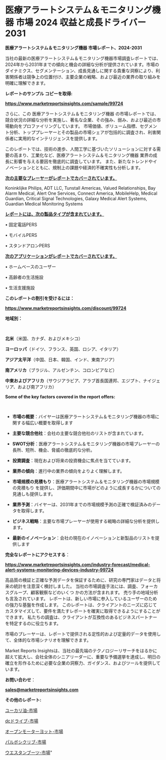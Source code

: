# 医療アラートシステム＆モニタリング機器 市場 2024 収益と成長ドライバー 2031

<strong>医療アラートシステム＆モニタリング機器 市場レポート、2024-2031</strong>

当社の最新の医療アラートシステム＆モニタリング機器市場調査レポートでは、2024年から2031年までの傾向と機会の詳細な分析が提供されています。市場のダイナミクス、セグメンテーション、成長見通しに関する貴重な洞察により、利害関係者は競争上の位置付け、主要企業の戦略、および最近の業界の取り組みを明確に理解できます。



<strong>レポートのサンプル コピーを取得:</strong> <a href=https://www.marketreportsinsights.com/sample/99724>

<strong><u>https://www.marketreportsinsights.com/sample/99724</u></strong></a>

さらに、この 医療アラートシステム＆モニタリング機器 の市場レポートでは、競合状況の詳細な分析を実施し、著名な企業、その強み、弱み、および最近の市場動向をプロファイリングしています。 市場価値、ボリューム指標、セグメント分析、トッププレーヤーとその製品の市場シェアが包括的に調査され、利害関係者に実用的なインテリジェンスを提供します。

このレポートでは、技術の進歩、人間工学に基づいたソリューションに対する需要の高まり、工業化など、医療アラートシステム＆モニタリング機器 業界の成長に影響を与える要因を徹底的に調査しています。 また、新たなトレンドやイノベーションとともに、規制上の課題や経済的不確実性も分析します。



<strong><u>次の主要なプレーヤーがレポートでカバーされています。</u></strong>

Koninklijke Philips, ADT LLC, Tunstall Americas, Valued Relationships, Bay Alarm Medical, Alert One Services, Connect America, MobileHelp, Medical Guardian, Critical Signal Technologies, Galaxy Medical Alert Systems, Guardian Medical Monitoring Systems



<strong><u><b>レポートには、次の製品タイプが含まれています。</b></u></strong>

• 固定電話PERS

• モバイルPERS

• スタンドアロンPERS



<strong><u><b>次のアプリケーションがレポートでカバーされています。</b></u></strong>

• ホームベースのユーザー

• 高齢者の生活施設

• 生活支援施設



<strong><b>このレポートの割引を受けるには：</b></strong>

<a href=https://www.marketreportsinsights.com/discount/99724>

<strong><u>https://www.marketreportsinsights.com/discount/99724</u></strong></a>



<strong>地域別：</strong>

<strong> </strong>



<strong>北米</strong>（米国、カナダ、およびメキシコ）



<strong>ヨーロッパ</strong>（ドイツ、フランス、英国、ロシア、イタリア）



<strong>アジア太平洋</strong>（中国、日本、韓国、インド、東南アジア）



<strong>南アメリカ</strong>（ブラジル、アルゼンチン、コロンビアなど）



<strong>中東およびアフリカ</strong>（サウジアラビア、アラブ首長国連邦、エジプト、ナイジェリア、および南アフリカ）



<strong>Some of the key factors covered in the report offers:</strong>

<strong> </strong>
<ul>
  <li>

<strong>市場の概要</strong>：バイヤーは医療アラートシステム＆モニタリング機器の市場に関する幅広い概要を取得します</li>
  <li>

<strong>主要な競合他社</strong>：会社の主要な競合他社のリストが含まれています。</li>
  <li>

<strong>SWOT分析</strong>：医療アラートシステム＆モニタリング機器の市場プレーヤーの長所、短所、機会、脅威の徹底的な分析。</li>
  <li>

<strong>投資調査</strong>：現在および将来の投資機会に焦点を当てています。</li>
  <li>

<strong>業界の傾向</strong>：進行中の業界の傾向をよりよく理解します。</li>
  <li>

<strong>市場規模の見積もり</strong>：医療アラートシステム＆モニタリング機器の市場規模の見積もり を提供し、評価期間中に市場がどのように成長するかについての見通しも提供します。</li>
  <li>

<strong>業界予測</strong>：バイヤーは、2031年までの市場規模予測の正確で検証済みのデータを取得します。</li>
  <li>

<strong>ビジネス戦略</strong>：主要な市場プレーヤーが使用する戦略の詳細な分析を提供します。</li>
  <li>

<strong>最新のイノベーション</strong>：会社の現在のイノベーションと新製品のリストを提供します</li>
</ul>


<strong>完全なレポートにアクセスする</strong>：

<a href=https://www.marketreportsinsights.com/industry-forecast/medical-alert-systems-monitoring-devices-industry-99724>

<strong><u>https://www.marketreportsinsights.com/industry-forecast/medical-alert-systems-monitoring-devices-industry-99724</u></strong></a>

高品質の検証と正確な予測データを保証するために、研究の専門家はデータと将来の統計を注意深く検討しました。 当社の市場調査手法には、調査、フォーカスグループ、顧客観察などのいくつ かの方法が含まれます。 売り手の地域分析も言及されています。 レポートは、新しい市場に参入しているユーザーのための強力な基盤を作成します。 このレポートは、クライアントのニーズに応じてカスタマイズして、要件を満たすレポートを確実に取得できるようにすることができます。 私たちの調査は、クライアントが互換性のあるビジネスパートナーを特定するのに役立ちます。

市場のプレーヤーは、レポートで提供される定性的および定量的データを使用して、全体的な市場シナリオを理解できます。

Market Reports Insightsは、当社の最先端のテクノロジーリサーチをはるかに超えて拡大し、会社全体のシニアリーダーに、重要な予備選挙を達成し、明日の確立を形作るために必要な企業の洞察力、ガイダンス、およびツールを提供しています。



<strong><b>お問い合わせ</b></strong>：

<a href=mailto:sales@marketreportsinsights.com>

<strong><u>sales@marketreportsinsights.com</u></strong></a>



<strong>その他のレポート:</strong>

<a href=https://www.linkedin.com/pulse/ユーカリ油-市場-2023-収益と成長ドライバー-2030-pr-news-hub-yqcwc/>ユーカリ油-市場</a>

<a href=https://www.linkedin.com/pulse/dcドライブ-市場-2023-年のダイナミクスとビジネストレンド-2030-ivwsf/>dcドライブ-市場</a>

<a href=https://www.linkedin.com/pulse/オープンモーターヨット-市場-2023-最新の-cagr-および成長分析-0r8if/>オープンモーターヨット-市場</a>

<a href=https://www.linkedin.com/pulse/パルボシクリブ-市場-2023-新興市場-将来の動向と市場需要-2030-8hopf/>パルボシクリブ-市場</a>

<a href=https://www.linkedin.com/pulse/ウエスタンブーツ-市場-2023-収益と成長ドライバー-2030-trendsetters-testimonials-360-anal-gpp9c/>ウエスタンブーツ-市場</a>"
